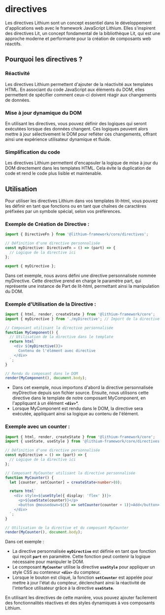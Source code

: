 # directives

Les directives Lithium sont un concept essentiel dans le développement d'applications web avec le framework JavaScript Lithium. Elles s'inspirent des directives Lit, un concept fondamental de la bibliothèque Lit, qui est une approche moderne et performante pour la création de composants web réactifs.

## **Pourquoi les directives ?**

### **Réactivité**

Les directives Lithium permettent d'ajouter de la réactivité aux templates HTML. En associant du code JavaScript aux éléments du DOM, elles permettent de spécifier comment ceux-ci doivent réagir aux changements de données.

### **Mise à jour dynamique du DOM**

En utilisant les directives, vous pouvez définir des logiques qui seront exécutées lorsque des données changent. Ces logiques peuvent alors mettre à jour sélectivement le DOM pour refléter ces changements, offrant ainsi une expérience utilisateur dynamique et fluide.

### **Simplification du code**

Les directives Lithium permettent d'encapsuler la logique de mise à jour du DOM directement dans les templates HTML. Cela évite la duplication de code et rend le code plus lisible et maintenable.

## **Utilisation**

Pour utiliser les directives Lithium dans vos templates lit-html, vous pouvez les définir en tant que fonctions ou en tant que chaînes de caractères préfixées par un symbole spécial, selon vos préférences.

### Exemple de Création de Directive :

```typescript
import { DirectiveFn } from '@lithium-framework/core/directives';

// Définition d'une directive personnalisée
const myDirective: DirectiveFn = () => (part) => {
  // Logique de la directive ici
};

export { myDirective };
```

Dans cet exemple, nous avons défini une directive personnalisée nommée myDirective. Cette directive prend en charge le paramètre part, qui représente une instance de Part de lit-html, permettant ainsi la manipulation du DOM.

### Exemple d'Utilisation de la Directive :
```typescript
import { html, render, createState } from '@lithium-framework/core';
import { myDirective } from './myDirective'; // Import de la directive personnalisée

// Composant utilisant la directive personnalisée
function MyComponent() {
  // Utilisation de la directive dans le template
  return html`
    <div ${myDirective()}>
      Contenu de l'élément avec directive
    </div>
  `;
}

// Rendu du composant dans le DOM
render(MyComponent(), document.body);
```

- Dans cet exemple, nous importons d'abord la directive personnalisée myDirective depuis son fichier source. Ensuite, nous utilisons cette directive dans le template de notre composant MyComponent, en l'appliquant à un élément **`<div>`***. 
- Lorsque MyComponent est rendu dans le DOM, la directive sera exécutée, appliquant ainsi sa logique au contenu de l'élément.

### Exemple avec un counter :

```typescript
import { html, render, createState } from '@lithium-framework/core';
import { useState, useStyle } from '@lithium-framework/core/directives';

// Définition d'une directive personnalisée
const myDirective = () => (part) => {
  // Logique de la directive ici
};

// Composant MyCounter utilisant la directive personnalisée
function MyCounter() {
  let [counter, setCounter] = createState<number>(0);

  return html`
    <div style=${useStyle({ display: 'flex' })}>
      <p>${useState(counter)}</p>
      <button @mousedown=${() => setCounter(counter + 1)}>Add</button>
    </div>
  `;
}

// Utilisation de la directive et du composant MyCounter
render(MyCounter(), document.body);
```

Dans cet exemple :

- La directive personnalisée **`myDirective`** est définie en tant que fonction qui reçoit **`part`** en paramètre. Cette fonction peut contenir la logique nécessaire pour manipuler le DOM.
- Le composant **`MyCounter`** utilise la directive **`useStyle`** pour appliquer un style CSS au conteneur **`<div>`** du compteur.
- Lorsque le bouton est cliqué, la fonction **`setCounter`** est appelée pour mettre à jour l'état du compteur, déclenchant ainsi la réactivité de l'interface utilisateur grâce à la directive **`useState`**.

En utilisant les directives de cette manière, vous pouvez ajouter facilement des fonctionnalités réactives et des styles dynamiques à vos composants Lithium.